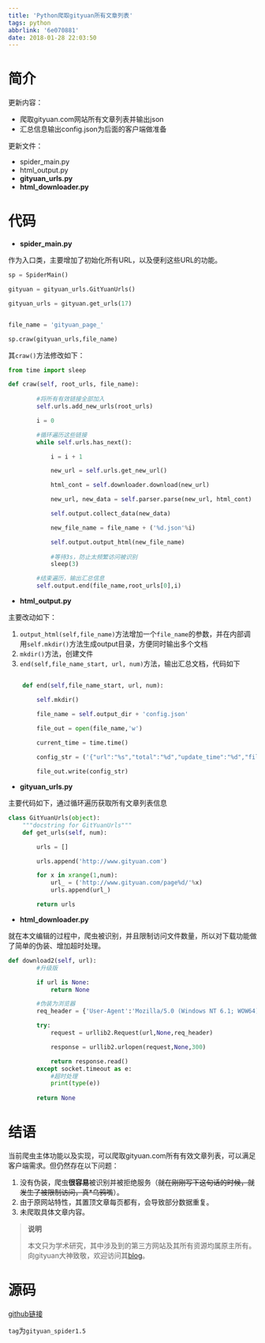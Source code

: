 ```yaml
---
title: 'Python爬取gityuan所有文章列表'
tags: python
abbrlink: '6e070881'
date: 2018-01-28 22:03:50
---
```


# 简介

更新内容：

* 爬取gityuan.com网站所有文章列表并输出json
* 汇总信息输出config.json为后面的客户端做准备

更新文件：

* spider_main.py
* html_output.py
* **gityuan_urls.py**
* **html_downloader.py**

# 代码

* **spider_main.py**

作为入口类，主要增加了初始化所有URL，以及便利这些URL的功能。

```python
sp = SpiderMain()

gityuan = gityuan_urls.GitYuanUrls()

gityuan_urls = gityuan.get_urls(17)


file_name = 'gityuan_page_'

sp.craw(gityuan_urls,file_name)
```

其`craw()`方法修改如下：

```python
from time import sleep

def craw(self, root_urls, file_name):
        
        #将所有有效链接全部加入
        self.urls.add_new_urls(root_urls)

        i = 0

        #循环遍历这些链接
        while self.urls.has_next():

            i = i + 1

            new_url = self.urls.get_new_url()

            html_cont = self.downloader.download(new_url)

            new_url, new_data = self.parser.parse(new_url, html_cont)

            self.output.collect_data(new_data)

            new_file_name = file_name + ('%d.json'%i)

            self.output.output_html(new_file_name)
            
            #等待3s，防止太频繁访问被识别
            sleep(3)

        #结束遍历，输出汇总信息
        self.output.end(file_name,root_urls[0],i)
```

* **html_output.py**

主要改动如下：

1. `output_html(self,file_name)`方法增加一个`file_name`的参数，并在内部调用`self.mkdir()`方法生成output目录，方便同时输出多个文档
2. `mkdir()`方法，创建文件
3. `end(self,file_name_start, url, num)`方法，输出汇总文档，代码如下

```python

    def end(self,file_name_start, url, num):

        self.mkdir()

        file_name = self.output_dir + 'config.json'

        file_out = open(file_name,'w')
        
        current_time = time.time()

        config_str = ('{"url":"%s","total":"%d","update_time":"%d","file_name":"%s"}' % (url,num,current_time,file_name_start))

        file_out.write(config_str)
```

* **gityuan_urls.py**

主要代码如下，通过循环遍历获取所有文章列表信息

```python
class GitYuanUrls(object):
	"""docstring for GitYuanUrls"""
	def get_urls(self, num):

		urls = []

		urls.append('http://www.gityuan.com')

		for x in xrange(1,num):
			url_ = ('http://www.gityuan.com/page%d/'%x)
			urls.append(url_)

		return urls
```

* **html_downloader.py**

就在本文编辑的过程中，爬虫被识别，并且限制访问文件数量，所以对下载功能做了简单的伪装、增加超时处理。

```python
def download2(self, url):
        #升级版

        if url is None:
            return None

        #伪装为浏览器
        req_header = {'User-Agent':'Mozilla/5.0 (Windows NT 6.1; WOW64) AppleWebKit/537.36 (KHTML, like Gecko) Chrome/49.0.2623.87 Safari/537.36'}

        try:
            request = urllib2.Request(url,None,req_header)

            response = urllib2.urlopen(request,None,300)

            return response.read()
        except socket.timeout as e:
            #超时处理
            print(type(e))
        
        return None

```



# 结语

当前爬虫主体功能以及实现，可以爬取gityuan.com所有有效文章列表，可以满足客户端需求。但仍然存在以下问题：

1. 没有伪装，爬虫**很容易**被识别并被拒绝服务（~~就在刚刚写下这句话的时候，就发生了被限制访问，真*乌鸦嘴~~）。
2. 由于原网站特性，其置顶文章每页都有，会导致部分数据重复。
3. 未爬取具体文章内容。



> **说明**
>
> 本文只为学术研究，其中涉及到的第三方网站及其所有资源均属原主所有。向gityuan大神致敬，欢迎访问其[blog](http://gityuan.com/)。



# 源码

[github链接](https://github.com/jixiaoyong/AndroidNote/tree/master/code/2018-1-26/gityuan_spider)

`tag`为`gityuan_spider1.5`



